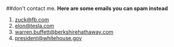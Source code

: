 ##don't contact me.
**Here are some emails you can spam instead**
1. zuck@fb.com
2. elon@tesla.com
3. warren.buffett@berkshirehathaway.com
4. president@whitehouse.gov

